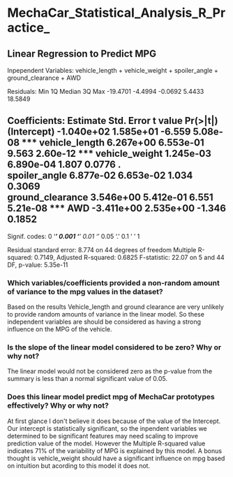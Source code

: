 # MechaCar_Statistical_Analysis_R_Practice_

## Linear Regression to Predict MPG


Inpependent Variables: vehicle_length + vehicle_weight + spoiler_angle + ground_clearance + AWD

Residuals:
     Min       1Q   Median       3Q      Max 
-19.4701  -4.4994  -0.0692   5.4433  18.5849 

Coefficients:
                   Estimate Std. Error t value Pr(>|t|)    
(Intercept)      -1.040e+02  1.585e+01  -6.559 5.08e-08 ***
vehicle_length    6.267e+00  6.553e-01   9.563 2.60e-12 ***
vehicle_weight    1.245e-03  6.890e-04   1.807   0.0776 .  
spoiler_angle     6.877e-02  6.653e-02   1.034   0.3069    
ground_clearance  3.546e+00  5.412e-01   6.551 5.21e-08 ***
AWD              -3.411e+00  2.535e+00  -1.346   0.1852    
---
Signif. codes:  0 ‘***’ 0.001 ‘**’ 0.01 ‘*’ 0.05 ‘.’ 0.1 ‘ ’ 1

Residual standard error: 8.774 on 44 degrees of freedom
Multiple R-squared:  0.7149,	Adjusted R-squared:  0.6825 
F-statistic: 22.07 on 5 and 44 DF,  p-value: 5.35e-11


### Which variables/coefficients provided a non-random amount of variance to the mpg values in the dataset?

Based on the results Vehicle_length and ground clearance are very unlikely to provide random amounts of variance in the linear model.  So these independent 
variables are should be considered as having a strong influence on the MPG of the vehicle.

### Is the slope of the linear model considered to be zero? Why or why not?

The linear model would not be considered zero as the p-value from the summary is less than a normal significant value of 0.05.


### Does this linear model predict mpg of MechaCar prototypes effectively? Why or why not?

At first glance I don't believe it does because of the value of the Intercept.  Our intercept is statistically significant, so the inpendent variables we determined to be significant features may need scaling to improve prediction value of the model.  However the Multiple R-squared value indicates 71% of the variability of MPG is explained by this model. A bonus thought is vehicle_weight should have a significant influence on mpg based on intuition but acording to this model it does not. 
